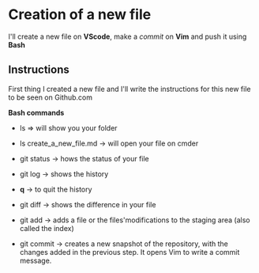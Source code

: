 # Creation of a new file 

I'll create a new file on **VScode**, make a *commit* on **Vim** and push it using **Bash**

## Instructions 

First thing I created a new file and I'll write the instructions for this new file to be seen on Github.com

**Bash commands**

* ls => will show you your folder
* ls create_a_new_file.md &rightarrow; will open your file on cmder
* git status &rightarrow; hows the status of your file
* git log &rightarrow; shows the history
* **q** &rightarrow; to quit the history
* git diff &rightarrow; shows the difference in your file
* git add &rightarrow; adds a file or the files'modifications to the staging area (also called the index)

* git commit &rightarrow; creates a new snapshot of the repository, with the changes added in the previous step. It opens Vim to write a commit message.